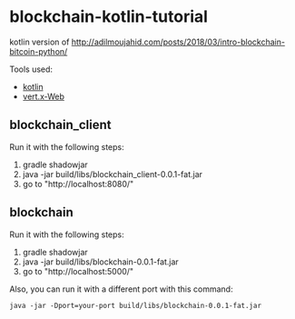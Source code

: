 # blockchain-kotlin-tutorial

kotlin version of http://adilmoujahid.com/posts/2018/03/intro-blockchain-bitcoin-python/

Tools used:
- [kotlin](https://kotlinlang.org/)
- [vert.x-Web](https://vertx.io/docs/vertx-web/kotlin/)

## blockchain_client

Run it with the following steps:
1. gradle shadowjar
1. java -jar build/libs/blockchain_client-0.0.1-fat.jar
1. go to "http://localhost:8080/"

## blockchain

Run it with the following steps:
1. gradle shadowjar
1. java -jar build/libs/blockchain-0.0.1-fat.jar
1. go to "http://localhost:5000/"

Also, you can run it with a different port with this command:

~~~
java -jar -Dport=your-port build/libs/blockchain-0.0.1-fat.jar
~~~
